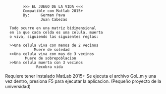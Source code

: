             >>> EL JUEGO DE LA VIDA <<<
            Compatible con Matlab 2015+
            By:     German Pava
                    Juan Cabezas

      Todo ocurre en una matriz bidimensional
      en la que cada celda es una celula, muerta
      o viva, siguiendo las siguientes reglas:

      >>Una celula viva con menos de 2 vecinos
                 Muere de soledad
      >>Una celula viva con mas de 3 vecinos   
             Muere de sobrepoblacion
      >>Una celula muerta con 3 vecinos
                  Recobra vida
                  
  Requiere tener instalado MatLab 2015+
	Se ejecuta el archivo GoL.m y una vez dentro, 
	presiona F5 para ejecutar la aplicacion.
	(Pequeño proyecto de la universidad)

